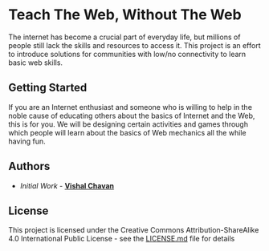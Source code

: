 # Teach The Web, Without The Web

The internet has become a crucial part of everyday life, but millions of people still lack the skills and resources to access it. This project is an effort to introduce solutions for communities with low/no connectivity to learn basic web skills. 


## Getting Started

If you are an Internet enthusiast and someone who is willing to help in the noble cause of educating others about the basics of Internet and the Web, this is for you. We will be designing certain activities and games through which people will learn about the basics of Web mechanics all the while having fun.


## Authors

* *Initial Work* - [**Vishal Chavan**](https://github.com/vi5halc)


## License

This project is licensed under the Creative Commons Attribution-ShareAlike 4.0 International Public License - see the [LICENSE.md](LICENSE.md) file for details


